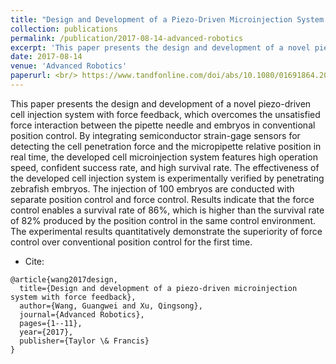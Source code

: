 ```yaml
---
title: "Design and Development of a Piezo-Driven Microinjection System with Force Feedback"
collection: publications
permalink: /publication/2017-08-14-advanced-robotics
excerpt: 'This paper presents the design and development of a novel piezo-driven cell injection system with force feedback, which overcomes the unsatisfied force interaction between the pipette needle and embryos in conventional position control.'
date: 2017-08-14
venue: 'Advanced Robotics'
paperurl: <br/> https://www.tandfonline.com/doi/abs/10.1080/01691864.2017.1362996
---
```


This paper presents the design and development of a novel piezo-driven cell injection system with force feedback, which overcomes the unsatisfied force interaction between the pipette needle and embryos in conventional position control. By integrating semiconductor strain-gage sensors for detecting the cell penetration force and the micropipette relative position in real time, the developed cell microinjection system features high operation speed, confident success rate, and high survival rate. The effectiveness of the developed cell injection system is experimentally verified by penetrating zebrafish embryos. The injection of 100 embryos are conducted with separate position control and force control. Results indicate that the force control enables a survival rate of 86%, which is higher than the survival rate of 82% produced by the position control in the same control environment. The experimental results quantitatively demonstrate the superiority of force control over conventional position control for the first time.


- Cite: 
```
@article{wang2017design,
  title={Design and development of a piezo-driven microinjection system with force feedback},
  author={Wang, Guangwei and Xu, Qingsong},
  journal={Advanced Robotics},
  pages={1--11},
  year={2017},
  publisher={Taylor \& Francis}
}
```